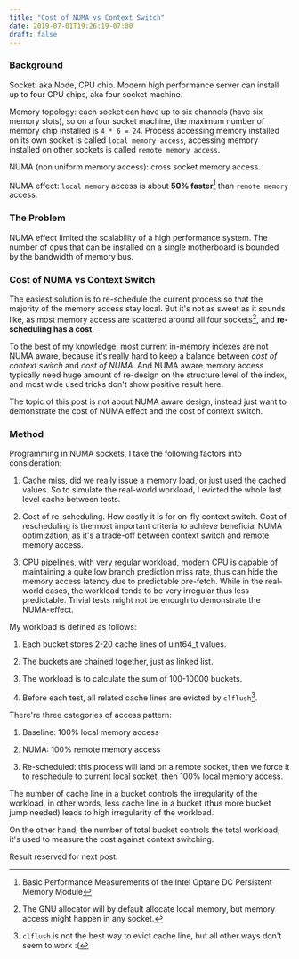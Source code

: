 ```yaml
---
title: "Cost of NUMA vs Context Switch"
date: 2019-07-01T19:26:19-07:00
draft: false
---
```


### Background

Socket: aka Node, CPU chip. Modern high performance server can install up to four CPU chips, aka four socket machine.

Memory topology: each socket can have up to six channels (have six memory slots), so on a four socket machine, the maximum number of memory chip installed is `4 * 6 = 24`. 
Process accessing memory installed on its own socket is called `local memory access`, accessing memory installed on other sockets is called `remote memory access`. 

NUMA (non uniform memory access): cross socket memory access.

NUMA effect: `local memory` access is about **50% faster**[^1] than `remote memory` access. 


### The Problem

NUMA effect limited the scalability of a high performance system.
The number of cpus that can be installed on a single motherboard is bounded by the bandwidth of memory bus. 

### Cost of NUMA vs Context Switch

The easiest solution is to re-schedule the current process so that the majority of the memory access stay local. But it's not as sweet as it sounds like, as most memory access are scattered around all four sockets[^2], and **re-scheduling has a cost**.

To the best of my knowledge, most current in-memory indexes are not NUMA aware, because it's really hard to keep a balance between *cost of context switch* and *cost of NUMA*. 
And NUMA aware memory access typically need huge amount of re-design on the structure level of the index, and most wide used tricks don't show positive result here.

The topic of this post is not about NUMA aware design, instead just want to demonstrate the cost of NUMA effect and the cost of context switch.


### Method

Programming in NUMA sockets, I take the following factors into consideration:

1. Cache miss, did we really issue a memory load, or just used the cached values. So to simulate the real-world workload, I evicted the whole last level cache between tests.

2. Cost of re-scheduling. How costly it is for on-fly context switch. Cost of rescheduling is the most important criteria to achieve beneficial NUMA optimization, as it's a trade-off between context switch and remote memory access.

3. CPU pipelines, with very regular workload, modern CPU is capable of maintaining a quite low branch prediction miss rate, thus can hide the memory access latency due to predictable pre-fetch. While in the real-world cases, the workload tends to be very irregular thus less predictable. Trivial tests might not be enough to demonstrate the NUMA-effect.

My workload is defined as follows:

1. Each bucket stores 2-20 cache lines of uint64_t values.

2. The buckets are chained together, just as linked list.

3. The workload is to calculate the sum of 100-10000 buckets.

4. Before each test, all related cache lines are evicted by `clflush`[^3].

There're three categories of access pattern:

1. Baseline: 100% local memory access

2. NUMA: 100% remote memory access

3. Re-scheduled: this process will land on a remote socket, then we force it to reschedule to current local socket, then 100% local memory access.

The number of cache line in a bucket controls the irregularity of the workload, in other words, less cache line in a bucket (thus more bucket jump needed) leads to high irregularity of the workload.

On the other hand, the number of total bucket controls the total workload, it's used to measure the cost against context switching.  


Result reserved for next post.


[^1]: Basic Performance Measurements of the Intel Optane DC Persistent Memory Module

[^2]: The GNU allocator will by default allocate local memory, but memory access might happen in any socket.

[^3]: `clflush` is not the best way to evict cache line, but all other ways don't seem to work :(

